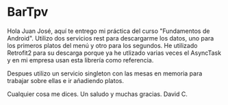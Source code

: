 # BarTpv

Hola Juan José, aquí te entrego mi práctica del curso "Fundamentos de Android". Utilizo dos servicios rest para
descargarme los datos, uno para los primeros platos del menú y otro para los segundos. He utilizado
Retrofit2 para su descarga porque ya he utlizado varias veces el AsyncTask y en mi empresa usan 
esta librería como referencia.

Despues utilizo un servicio singleton con las mesas en memoria para trabajar sobre ellas e ir añadiendo platos.

Cualquier cosa me dices.
Un saludo y muchas gracias.
David C.
